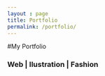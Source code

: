 ```yaml
---
layout : page
title: Portfolio
permalink: /portfolio/
---
```


#My Portfolio


### Web | Ilustration | Fashion 
